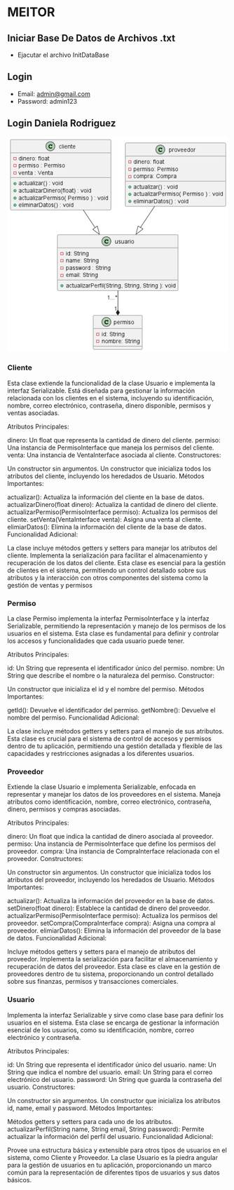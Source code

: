 # MEITOR

## Iniciar Base De Datos de Archivos .txt
- Ejacutar el archivo InitDataBase 

## Login
- Email: admin@gmail.com 
- Password: admin123

## Login Daniela Rodriguez

![Texto Alternativo](UmlIdividual/Daniela/Daniela.png)

### Cliente

Esta clase extiende la funcionalidad de la clase Usuario e implementa la interfaz Serializable. Está diseñada para gestionar la información relacionada con los clientes en el sistema, incluyendo su identificación, nombre, correo electrónico, contraseña, dinero disponible, permisos y ventas asociadas.

Atributos Principales:

dinero: Un float que representa la cantidad de dinero del cliente.
permiso: Una instancia de PermisoInterface que maneja los permisos del cliente.
venta: Una instancia de VentaInterface asociada al cliente.
Constructores:

Un constructor sin argumentos.
Un constructor que inicializa todos los atributos del cliente, incluyendo los heredados de Usuario.
Métodos Importantes:

actualizar(): Actualiza la información del cliente en la base de datos.
actualizarDinero(float dinero): Actualiza la cantidad de dinero del cliente.
actualizarPermiso(PermisoInterface permiso): Actualiza los permisos del cliente.
setVenta(VentaInterface venta): Asigna una venta al cliente.
elimiarDatos(): Elimina la información del cliente de la base de datos.
Funcionalidad Adicional:

La clase incluye métodos getters y setters para manejar los atributos del cliente.
Implementa la serialización para facilitar el almacenamiento y recuperación de los datos del cliente.
Esta clase es esencial para la gestión de clientes en el sistema, permitiendo un control detallado sobre sus atributos y la interacción con otros componentes del sistema como la gestión de ventas y permisos

### Permiso

 La clase Permiso implementa la interfaz PermisoInterface y la interfaz Serializable, permitiendo la representación y manejo de los permisos de los usuarios en el sistema. Esta clase es fundamental para definir y controlar los accesos y funcionalidades que cada usuario puede tener.

Atributos Principales:

id: Un String que representa el identificador único del permiso.
nombre: Un String que describe el nombre o la naturaleza del permiso.
Constructor:

Un constructor que inicializa el id y el nombre del permiso.
Métodos Importantes:

getId(): Devuelve el identificador del permiso.
getNombre(): Devuelve el nombre del permiso.
Funcionalidad Adicional:

La clase incluye métodos getters y setters para el manejo de sus atributos.
Esta clase es crucial para el sistema de control de accesos y permisos dentro de tu aplicación, permitiendo una gestión detallada y flexible de las capacidades y restricciones asignadas a los diferentes usuarios.

### Proveedor

Extiende la clase Usuario e implementa Serializable, enfocada en representar y manejar los datos de los proveedores en el sistema. Maneja atributos como identificación, nombre, correo electrónico, contraseña, dinero, permisos y compras asociadas.

Atributos Principales:

dinero: Un float que indica la cantidad de dinero asociada al proveedor.
permiso: Una instancia de PermisoInterface que define los permisos del proveedor.
compra: Una instancia de CompraInterface relacionada con el proveedor.
Constructores:

Un constructor sin argumentos.
Un constructor que inicializa todos los atributos del proveedor, incluyendo los heredados de Usuario.
Métodos Importantes:

actualizar(): Actualiza la información del proveedor en la base de datos.
setDinero(float dinero): Establece la cantidad de dinero del proveedor.
actualizarPermiso(PermisoInterface permiso): Actualiza los permisos del proveedor.
setCompra(CompraInterface compra): Asigna una compra al proveedor.
elimiarDatos(): Elimina la información del proveedor de la base de datos.
Funcionalidad Adicional:

Incluye métodos getters y setters para el manejo de atributos del proveedor.
Implementa la serialización para facilitar el almacenamiento y recuperación de datos del proveedor.
Esta clase es clave en la gestión de proveedores dentro de tu sistema, proporcionando un control detallado sobre sus finanzas, permisos y transacciones comerciales.

### Usuario

Implementa la interfaz Serializable y sirve como clase base para definir los usuarios en el sistema. Esta clase se encarga de gestionar la información esencial de los usuarios, como su identificación, nombre, correo electrónico y contraseña.

Atributos Principales:

id: Un String que representa el identificador único del usuario.
name: Un String que indica el nombre del usuario.
email: Un String para el correo electrónico del usuario.
password: Un String que guarda la contraseña del usuario.
Constructores:

Un constructor sin argumentos.
Un constructor que inicializa los atributos id, name, email y password.
Métodos Importantes:

Métodos getters y setters para cada uno de los atributos.
actualizarPerfil(String name, String email, String password): Permite actualizar la información del perfil del usuario.
Funcionalidad Adicional:

Provee una estructura básica y extensible para otros tipos de usuarios en el sistema, como Cliente y Proveedor.
La clase Usuario es la piedra angular para la gestión de usuarios en tu aplicación, proporcionando un marco común para la representación de diferentes tipos de usuarios y sus datos básicos.




